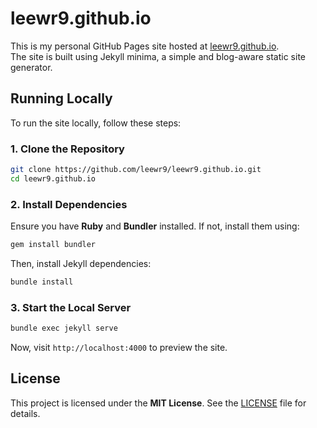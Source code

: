 # leewr9.github.io  

This is my personal GitHub Pages site hosted at [leewr9.github.io](https://leewr9.github.io).  
The site is built using Jekyll minima, a simple and blog-aware static site generator.  

## Running Locally  

To run the site locally, follow these steps:  

### 1. Clone the Repository  
```bash
git clone https://github.com/leewr9/leewr9.github.io.git
cd leewr9.github.io
```

### 2. Install Dependencies  
Ensure you have **Ruby** and **Bundler** installed. If not, install them using:  
```bash
gem install bundler
```

Then, install Jekyll dependencies:  
```bash
bundle install
```

### 3. Start the Local Server  
```bash
bundle exec jekyll serve
```

Now, visit `http://localhost:4000` to preview the site.  

## License  
This project is licensed under the **MIT License**. See the [LICENSE](LICENSE) file for details.  
